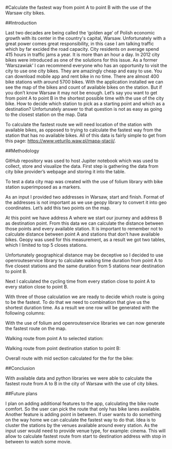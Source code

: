 #Calculate the fastest way from point A to point B with the use of the Warsaw city bikes.

##Introduction

Last two decades are being called the ‘golden age’ of Polish economic growth with its center in the country's capital, Warsaw.  Unfortunately with a great power comes great responsibility, in this case I am talking traffic which by far excided the road capacity. City residents on average spend 415 hours in traffic jams a year. It is more than an hour a day. In 2012 city bikes were introduced as one of the solutions for this issue. 
As a former ‘Warszawiak’ I can recommend everyone who has an opportunity to visit the city to use one city bikes. They are amazingly cheap and easy to use. You can download mobile app and rent bike in no time. There are almost 400 bike stations with around 5700 bikes. 
With the application installed we can see the map of the bikes and count of available bikes on the station. But if you don’t know Warsaw it may not be enough. Let’s say you want to get from point A to point B in the shortest possible time with the use of the city bike. How to decide which station to pick as a starting point and which as a destination? Unfortunately answer to that question is not as easy as going to the closest station on the map. 
Data 

To calculate the fastest route we will need location of the station with available bikes, as opposed to trying to calculate the fastest way from the station that has no available bikes.  All of this data is fairly simple to get from this page: https://www.veturilo.waw.pl/mapa-stacji/. 

##Methodology

GitHub repository was used to host Jupiter notebook which was used to collect, store and visualize the data. First step is gathering the data from city bike provider’s webpage and storing it into the table.
 
To test a data city map was created with the use of folium library with bike station superimposed as a markers.
 
As an input I provided two addresses in Warsaw, start and finish. Format of the addresses is not important as we use geopy library to convert it into geo coordinates. Let’s add this two points on the map.
 
At this point we have address A where we start our journey and address B as destination point. From this data we can calculate the distance between those points and every available station. It is important to remember not to calculate distance between point A and stations that don’t have available bikes. Geopy was used for this measurement, as a result we got two tables, which I limited to top 5 closes stations. 
 
 
Unfortunately geographical distance may be deceptive so I decided to use openrouteservice library to calculate walking time duration from point A to five closest stations and the same duration from 5 stations near destination to point B. 
 
 
Next I calculated the cycling time from every station close to point A to every station close to point B.
 
With three of those calculation we are ready to decide which route is going to be the fastest. To do that we need to combination that give us the shortest duration time. As a result we one row will be generated with the following columns:
 
With the use of folium and openrouteservice libraries we can now generate the fastest route on the map. 





Walking route from point A to selected station:
 
Walking route from point destination station to point B:
 

Overall route with mid section calculated for the for the bike:
 
 
##Conclusion

With available data and python libraries we were able to calculate the fastest route from A to B in the city of Warsaw with the use of city bikes.

##Future plans

I plan on adding additional features to the app, calculating the bike route comfort. So the user can pick the route that only has bike lanes available. 
Another feature is adding point in between. If user wants to do something on the way home we can calculate the fastest way to do that. Idea is to cluster the stations by the venues available around every station. 
As the input user would need to provide venue type, for example: cinema. This will allow to calculate fastest route from start to destination address with stop in between to watch some movie.


